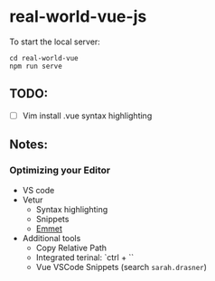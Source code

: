 # real-world-vue-js

To start the local server:
```
cd real-world-vue
npm run serve
```

## TODO:
 - [  ] Vim install .vue syntax highlighting

## Notes:

### Optimizing your Editor

- VS code
- Vetur
  - Syntax highlighting
  - Snippets
  - [Emmet](https://emmet.io/)
- Additional tools
  - Copy Relative Path
  - Integrated terinal: `ctrl + \``
  - Vue VSCode Snippets (search `sarah.drasner`)
